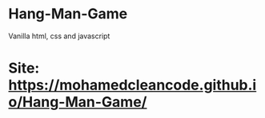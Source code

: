# Hang-Man-Game
Vanilla html, css and javascript
# Site: https://mohamedcleancode.github.io/Hang-Man-Game/

